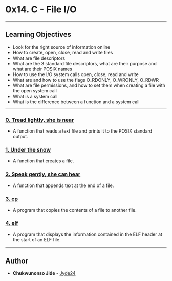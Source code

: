 # 0x14. C - File I/O

---

## Learning Objectives

* Look for the right source of information online
* How to create, open, close, read and write files
* What are file descriptors
* What are the 3 standard file descriptors, what are their purpose and what are their POSIX names
* How to use the I/O system calls open, close, read and write
* What are and how to use the flags O_RDONLY, O_WRONLY, O_RDWR
* What are file permissions, and how to set them when creating a file with the open system call
* What is a system call
* What is the difference between a function and a system call

---

### [0. Tread lightly, she is near](./0-read_textfile.c)
* A function that reads a text file and prints it to the POSIX standard output.


### [1. Under the snow](./1-create_file.c)
* A function that creates a file.


### [2. Speak gently, she can hear](./2-append_text_to_file.c)
* A function that appends text at the end of a file.


### [3. cp](./3-cp.c)
* A program that copies the contents of a file to another file.


### [4. elf](./100-elf_header.c)
* A program that displays the information contained in the ELF header at the start of an ELF file.
---

## Author
* **Chukwunonso Jide** - [Jyde24](https://github.com/Jyde24)

